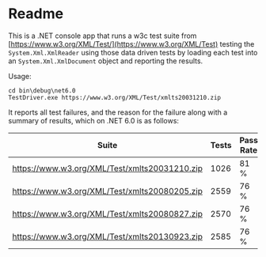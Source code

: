 ﻿# Readme

This is a .NET console app that runs a w3c test suite from [https://www.w3.org/XML/Test/](https://www.w3.org/XML/Test)
testing the `System.Xml.XmlReader` using those data driven tests by loading each test into an `System.Xml.XmlDocument` 
object and reporting the results.

Usage:

```
cd bin\debug\net6.0
TestDriver.exe https://www.w3.org/XML/Test/xmlts20031210.zip
```

It reports all test failures, and the reason for the failure along with a summary of results, which
on .NET 6.0 is as follows:

| Suite                                         | Tests  | Pass Rate    |
|-----------------------------------------------|--------|--------------|
| https://www.w3.org/XML/Test/xmlts20031210.zip | 1026   | 81 %         |
| https://www.w3.org/XML/Test/xmlts20080205.zip | 2559   | 76 %         |
| https://www.w3.org/XML/Test/xmlts20080827.zip | 2570   | 76 %         |
| https://www.w3.org/XML/Test/xmlts20130923.zip | 2585   | 76 %         |

 
